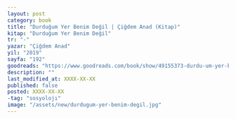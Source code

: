 ```yaml
---
layout: post
category: book
title: "Durduğum Yer Benim Değil | Çiğdem Anad (Kitap)"
kitap: "Durduğum Yer Benim Değil"
tr: "-"
yazar: "Çiğdem Anad"
yil: "2019"
sayfa: "192"
goodreads: "https://www.goodreads.com/book/show/49155373-durdu-um-yer-benim-de-il"
description: ""
last_modified_at: XXXX-XX-XX
published: false
posted: XXXX-XX-XX
-tag: "sosyolojı"
image: "/assets/new/durdugum-yer-benim-degil.jpg"
---
```



